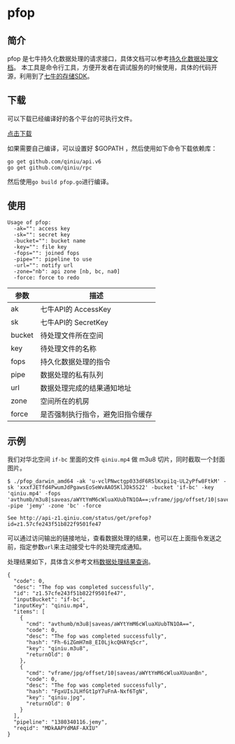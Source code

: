 # pfop

## 简介

pfop 是七牛持久化数据处理的请求接口，具体文档可以参考[持久化数据处理文档](http://developer.qiniu.com/code/v6/api/dora-api/pfop/pfop.html)。
本工具是命令行工具，方便开发者在调试服务的时候使用，具体的代码开源，利用到了[七牛的存储SDK](https://github.com/qiniu/api.v6)。

## 下载
可以下载已经编译好的各个平台的可执行文件。

[点击下载](http://devtools.qiniu.com/pfop-v1.0.zip)


如果需要自己编译，可以设置好 $GOPATH ，然后使用如下命令下载依赖库：

```
go get github.com/qiniu/api.v6
go get github.com/qiniu/rpc
```

然后使用`go build pfop.go`进行编译。

## 使用

```
Usage of pfop:
  -ak="": access key
  -sk="": secret key
  -bucket="": bucket name
  -key="": file key
  -fops="": joined fops
  -pipe="": pipeline to use
  -url="": notify url
  -zone="nb": api zone [nb, bc, na0]
  -force: force to redo
```

|参数|描述|
|---|-----|
|ak|七牛API的 AccessKey|
|sk|七牛API的 SecretKey|
|bucket|待处理文件所在空间|
|key|待处理文件的名称|
|fops|持久化数据处理的指令|
|pipe|数据处理的私有队列|
|url|数据处理完成的结果通知地址|
|zone|空间所在的机房|
|force|是否强制执行指令，避免旧指令缓存|

## 示例

我们对华北空间 `if-bc` 里面的文件 `qiniu.mp4` 做 m3u8 切片，同时截取一个封面图片。

```
$ ./pfop_darwin_amd64 -ak 'u-vclPNwctgp033dF6RSlKxpi1q-UL2yPfw8FtkM' -sk 'xxxfJETfd4PwumJdPgawsEoSeWvAAO5KlJDk5S22' -bucket 'if-bc' -key 'qiniu.mp4' -fops 'avthumb/m3u8|saveas/aWYtYmM6cWluaXUubTN1OA==;vframe/jpg/offset/10|saveas/aWYtYmM6cWluaXUuanBn' -pipe 'jemy' -zone 'bc' -force

See http://api-z1.qiniu.com/status/get/prefop?id=z1.57cfe243f51b822f9501fe47
```
可以通过访问输出的链接地址，查看数据处理的结果，也可以在上面指令发送之前，指定参数`url`来主动接受七牛的处理完成通知。

处理结果如下，具体含义参考文档[数据处理结果查询](http://developer.qiniu.com/code/v6/api/dora-api/pfop/prefop.html)。

```
{
  "code": 0,
  "desc": "The fop was completed successfully",
  "id": "z1.57cfe243f51b822f9501fe47",
  "inputBucket": "if-bc",
  "inputKey": "qiniu.mp4",
  "items": [
    {
      "cmd": "avthumb/m3u8|saveas/aWYtYmM6cWluaXUubTN1OA==",
      "code": 0,
      "desc": "The fop was completed successfully",
      "hash": "Fh-6iZGmH7m8_EI0LjkcQHAYq5cr",
      "key": "qiniu.m3u8",
      "returnOld": 0
    },
    {
      "cmd": "vframe/jpg/offset/10|saveas/aWYtYmM6cWluaXUuanBn",
      "code": 0,
      "desc": "The fop was completed successfully",
      "hash": "FgxUIsJLHfGt1pY7uFnA-Nxf6TgN",
      "key": "qiniu.jpg",
      "returnOld": 0
    }
  ],
  "pipeline": "1380340116.jemy",
  "reqid": "MDkAAPYdMAF-AXIU"
}
```